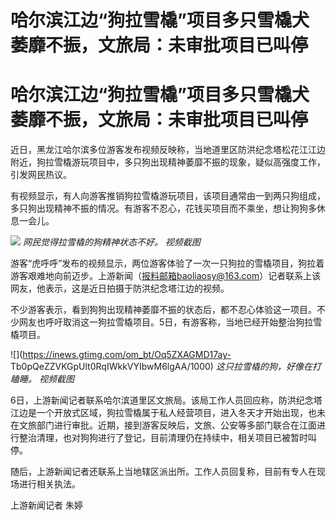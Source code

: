 # 哈尔滨江边“狗拉雪橇”项目多只雪橇犬萎靡不振，文旅局：未审批项目已叫停

# 哈尔滨江边“狗拉雪橇”项目多只雪橇犬萎靡不振，文旅局：未审批项目已叫停

近日，黑龙江哈尔滨多位游客发布视频反映称，当地道里区防洪纪念塔松花江江边附近，狗拉雪橇游玩项目中，多只狗出现精神萎靡不振的现象，疑似高强度工作，引发网民热议。

有视频显示，有人向游客推销狗拉雪橇游玩项目，该项目通常由一到两只狗组成，多只狗出现精神不振的情况。有游客不忍心，花钱买项目而不乘坐，想让狗狗多休息一会儿。

![](https://inews.gtimg.com/om_bt/OWb7CPCpPTBE4d0B7X-Bnlu_43VywBO8zOo7pOVacbj4sAA/1000)
_网民觉得拉雪橇的狗精神状态不好。 视频截图_

游客“虎呼呼”发布的视频显示，两位游客体验了一次一只狗拉的雪橇项目，狗拉着游客艰难地向前迈步。上游新闻（报料邮箱baoliaosy@163.com）记者联系上该网友，他表示，这是近日拍摄于防洪纪念塔江边的视频。

不少游客表示，看到狗狗出现精神萎靡不振的状态后，都不忍心体验这一项目。不少网友也呼吁取消这一狗拉雪橇项目。5日，有游客称，当地已经开始整治狗拉雪橇项目。

![](https://inews.gtimg.com/om_bt/Oq5ZXAGMD17ay-
Tb0pQeZZVKGpUlt0RqIWkkVYIbwM6lgAA/1000) _这只拉雪橇的狗，好像在打瞌睡。 视频截图_

6日，上游新闻记者联系哈尔滨道里区文旅局。该局工作人员回应称，防洪纪念塔江边是一个开放式区域，狗拉雪橇属于私人经营项目，进入冬天才开始出现，也未在文旅部门进行审批。近期，接到游客反映后，文旅、公安等多部门联合在江面进行整治清理，也对狗狗进行了登记，目前清理仍在持续中，相关项目已被暂时叫停。

随后，上游新闻记者还联系上当地辖区派出所。工作人员回复称，目前有专人在现场进行相关执法。

上游新闻记者 朱婷

